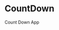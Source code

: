 # CountDown
 Count Down App
      
               
                                                                                      
                                                                                           
                                                                                              
                                                                                     
                                                                    
                                            
                         
                   
    
 
   
